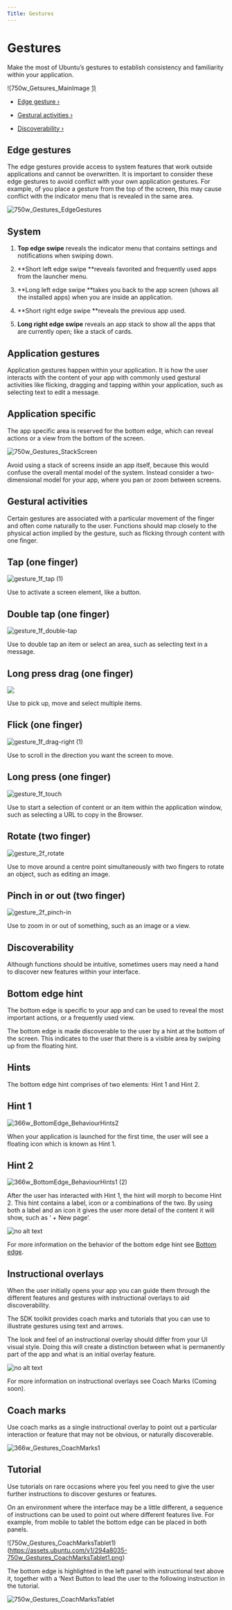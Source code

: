 ```yaml
---
Title: Gestures
---
```


# Gestures


Make the most of Ubuntu’s gestures to establish consistency and familiarity within your application.

![750w_Getsures_MainImage [1)](https://assets.ubuntu.com/v1/b5eb0c4c-750w_Getsures_MainImage-1.png)


-  [Edge gesture ›](#edge-gestures)

-  [Gestural activities ›](#gestural-activities)

-  [Discoverability ›](#discoverability)


## Edge gestures


The edge gestures provide access to system features that work outside applications and cannot be overwritten. It is important to consider these edge gestures to avoid conflict with your own application gestures. For example, of you place a gesture from the top of the screen, this may cause conflict with the indicator menu that is revealed in the same area.

![750w_Gestures_EdgeGestures](https://assets.ubuntu.com/v1/8739b3a4-750w_Gestures_EdgeGestures.png)


## System


1. **Top edge swipe** reveals the indicator menu that contains settings and notifications when swiping down.

2. **Short left edge swipe **reveals favorited and frequently used apps from the launcher menu.

3. **Long left edge swipe **takes you back to the app screen (shows all the installed apps) when you are inside an application.

4. **Short right edge swipe **reveals the previous app used.

5. **Long right edge swipe** reveals an app stack to show all the apps that are currently open; like a stack of cards.


## Application gestures


Application gestures happen within your application. It is how the user interacts with the content of your app with commonly used gestural activities like flicking, dragging and tapping within your application, such as selecting text to edit a message.


## Application specific


The app specific area is reserved for the bottom edge, which can reveal actions or a view from the bottom of the screen.

![750w_Gestures_StackScreen](https://assets.ubuntu.com/v1/ca82b5f7-750w_Gestures_StackScreen.png)


Avoid using a stack of screens inside an app itself, because this would confuse the overall mental model of the system. Instead consider a two-dimensional model for your app, where you pan or zoom between screens.


## Gestural activities


Certain gestures are associated with a particular movement of the finger and often come naturally to the user. Functions should map closely to the physical action implied by the gesture, such as flicking through content with one finger.


## Tap (one finger)
![gesture_1f_tap (1)](https://assets.ubuntu.com/v1/30dd55e1-gesture_1f_tap-1.png)


Use to activate a screen element, like a button.


## Double tap (one finger)
![gesture_1f_double-tap](https://assets.ubuntu.com/v1/ac2edefd-gesture_1f_double-tap.png)


Use to double tap an item or select an area, such as selecting text in a message.


## Long press drag (one finger)
![](https://assets.ubuntu.com/v1/d72ccece-gesture_1f_swipe-right.png)


Use to pick up, move and select multiple items.


## Flick (one finger)
![gesture_1f_drag-right (1)](https://assets.ubuntu.com/v1/5934dbfa-gesture_1f_drag-right-1.png)


Use to scroll in the direction you want the screen to move.


## Long press (one finger)
![gesture_1f_touch](https://assets.ubuntu.com/v1/f4bb4e3b-gesture_1f_touch.png)


Use to start a selection of content or an item within the application window, such as selecting a URL to copy in the Browser.


## Rotate (two finger)
![gesture_2f_rotate](https://assets.ubuntu.com/v1/a7cc3136-gesture_2f_rotate.png)


Use to move around a centre point simultaneously with two fingers to rotate an object, such as editing an image.


## Pinch in or out (two finger)
![gesture_2f_pinch-in](https://assets.ubuntu.com/v1/f87d1a6d-gesture_2f_pinch-in.png)


Use to zoom in or out of something, such as an image or a view.


## Discoverability


Although functions should be intuitive, sometimes users may need a hand to discover new features within your interface.


## Bottom edge hint


The bottom edge is specific to your app and can be used to reveal the most important actions, or a frequently used view.


The bottom edge is made discoverable to the user by a hint at the bottom of the screen. This indicates to the user that there is a visible area by swiping up from the floating hint.


## Hints


The bottom edge hint comprises of two elements: Hint 1 and Hint 2.


## Hint 1
![366w_BottomEdge_BehaviourHints2](https://assets.ubuntu.com/v1/9f1dbb3b-366w_BottomEdge_BehaviourHints2.png)


When your application is launched for the first time, the user will see a floating icon which is known as Hint 1.


## Hint 2
![366w_BottomEdge_BehaviourHints1 (2)](https://assets.ubuntu.com/v1/fab43755-366w_BottomEdge_BehaviourHints1-2.png)


After the user has  interacted with Hint 1, the hint will morph to become Hint 2. This hint contains a label, icon or a combinations of the two. By using both a label and an icon it gives the user more detail of the content it will show, such as ‘ + New page’.


![no alt text](https://assets.ubuntu.com/v1/75f60d24-link_external.png)


For more information on the behavior of the bottom edge hint see  [Bottom edge](bottom-edge.md).


## Instructional overlays


When the user initially opens your app you can guide them through the different features and gestures with instructional overlays to aid discoverability.


The SDK toolkit provides coach marks and tutorials that you can use to illustrate gestures using text and arrows.


The look and feel of an instructional overlay should differ from your UI visual style. Doing this will create a distinction between what is permanently part of the app and what is an initial overlay feature.


![no alt text](https://assets.ubuntu.com/v1/e9f11635-information-link.png)


For more information on instructional overlays see Coach Marks (Coming soon).


## Coach marks


Use coach marks as a single instructional overlay to point out a particular interaction or feature that may not be obvious, or naturally discoverable.


![366w_Gestures_CoachMarks1](https://assets.ubuntu.com/v1/4f896bc6-366w_Gestures_CoachMarks1.png)


## Tutorial


Use tutorials on rare occasions where you feel you need to give the user further instructions to discover gestures or features.


On an environment where the interface may be a little different, a sequence of instructions can be used to point out where different features live. For example, from mobile to tablet the bottom edge can be placed in both panels.


![750w_Gestures_CoachMarksTablet1)(https://assets.ubuntu.com/v1/294a8035-750w_Gestures_CoachMarksTablet1.png)


The bottom edge is highlighted in the left panel with instructional text above it, together with a ‘Next Button to lead the user to the following instruction in the tutorial.


![750w_Gestures_CoachMarksTablet](https://assets.ubuntu.com/v1/9f9c1af3-750w_Gestures_CoachMarksTablet.png)



